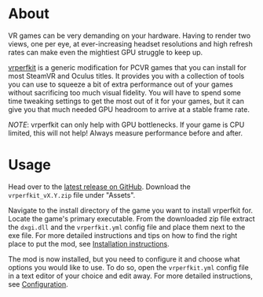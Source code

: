 # About

VR games can be very demanding on your hardware. Having to render two views, one per eye, at ever-increasing
headset resolutions and high refresh rates can make even the mightiest GPU struggle to keep up.

[vrperfkit](https://github.com/fholger/vrperfkit) is a generic modification for PCVR games that you can
install for most SteamVR and Oculus titles. It provides you with a collection of tools you can use to
squeeze a bit of extra performance out of your games without sacrificing too much visual fidelity. You
will have to spend some time tweaking settings to get the most out of it for your games, but it can give
you that much needed GPU headroom to arrive at a stable frame rate.

*NOTE*: vrperfkit can only help with GPU bottlenecks. If your game is CPU limited, this will not help!
Always measure performance before and after.

# Usage

Head over to the [latest release on GitHub](https://github.com/fholger/vrperfkit/releases/latest).
Download the `vrperfkit_vX.Y.zip` file under "Assets".

Navigate to the install directory of the game you want to install vrperfkit for. Locate the game's primary
executable. From the downloaded zip file extract the `dxgi.dll` and the `vrperfkit.yml` config file and
place them next to the exe file. For more detailed instructions and tips on how to find the right place to
put the mod, see [Installation instructions](/install/).

The mod is now installed, but you need to configure it and choose what options you would like to use.
To do so, open the `vrperfkit.yml` config file in a text editor of your choice and edit away.
For more detailed instructions, see [Configuration](/configure/).
